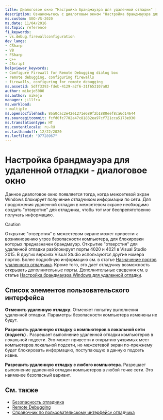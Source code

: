 ```yaml
---
title: Диалоговое окно "Настройка брандмауэра для удаленной отладки" | Документация Майкрософт
description: Ознакомьтесь с диалоговым окном "Настройка брандмауэра для удаленной отладки", которое появляется, когда брандмауэр Windows останавливает получение данных по сети в отладчике.
ms.custom: SEO-VS-2020
ms.date: 11/04/2016
ms.topic: reference
f1_keywords:
- vs.debug.firewallconfiguration
dev_langs:
- CSharp
- VB
- FSharp
- C++
- JScript
helpviewer_keywords:
- Configure Firewall for Remote Debugging dialog box
- remote debugging, configuring firewalls
- firewalls, configuring for remote debugging
ms.assetid: 5dff3393-fdeb-4129-a2f6-31f653107a82
author: mikejo5000
ms.author: mikejo
manager: jillfra
ms.workload:
- multiple
ms.openlocfilehash: 86a0cac2e42e1271e689f2b1880eef8ca6d14644
ms.sourcegitcommit: fcfd0fc7702a47c81832ea97cf721cca5173e930
ms.translationtype: HT
ms.contentlocale: ru-RU
ms.lasthandoff: 12/22/2020
ms.locfileid: "97728967"
---
```

# <a name="configure-firewall-for-remote-debugging-dialog-box"></a>Настройка брандмауэра для удаленной отладки - диалоговое окно
Данное диалоговое окно появляется тогда, когда межсетевой экран Windows блокирует получение отладчиком информации по сети. Для продолжения удаленной отладки в межсетевом экране необходимо создать "отверстие" для отладчика, чтобы тот мог беспрепятственно получать информацию.

> [!CAUTION]
> Открытие "отверстия" в межсетевом экране может привести к возникновению угроз безопасности компьютера, для блокировки которых предназначен брандмауэр. Открытие "отверстия" для удаленной отладки разблокирует порты 4020 и 4021 в Visual Studio 2015. В других версиях Visual Studio используются другие номера портов. Более подробную информацию см. в статье [Назначение портов удаленного отладчика](../debugger/remote-debugger-port-assignments.md). Кроме того, это дает отладчику возможность открывать дополнительные порты. Дополнительные сведения см. в статье [Настройка брандмауэра Windows для удаленной отладки](../debugger/configure-the-windows-firewall-for-remote-debugging.md).

## <a name="uielement-list"></a>Список элементов пользовательского интерфейса
 **Отменить удаленную отладку**. Отменяет попытку выполнения удаленной отладки. Параметры безопасности компьютера изменены не будут.

 **Разрешить удаленную отладку c компьютеров в локальной сети (подсеть)** . Разрешает выполнение удаленной отладки компьютеров в локальной подсети. Это может привести к открытию уязвимых мест компьютеров локальной подсети, но межсетевой экран по-прежнему будет блокировать информацию, поступающую в данную подсеть извне.

 **Разрешить удаленную отладку с любого компьютера**. Разрешает выполнение удаленной отладки компьютеров в любой точке сети. Это наименее безопасный вариант.

## <a name="see-also"></a>См. также

- [Безопасность отладчика](../debugger/debugger-security.md)
- [Remote Debugging](../debugger/remote-debugging.md)
- [Справочник по пользовательскому интерфейсу отладчика](../debugger/debugging-user-interface-reference.md)